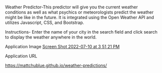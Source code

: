 Weather Predictor-This predictor will give you the current weather conditions as well as what psychics or meteorologists predict the weather might be like in the future.  It is integrated using the Open Weather API and utilizes Javascript, CSS, and Bootstrap.

Instructions-  Enter the name of your city in the search field and click search to display the weather anywhere in the world.

Application Image [Screen Shot 2022-07-10 at 3 51 21 PM](https://user-images.githubusercontent.com/100176161/178163326-34c46522-1959-4794-b161-5434a9527023.png)
 

Application URL

https://mattchublue.github.io/weather-predictions/
